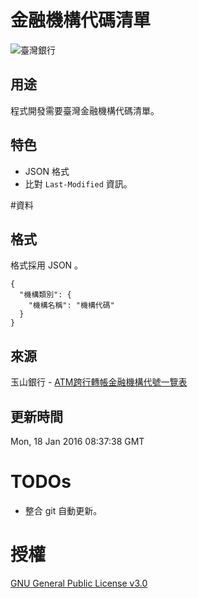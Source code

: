 # 金融機構代碼清單
![臺灣銀行](http://is5.mzstatic.com/image/thumb/Purple6/v4/5e/9b/e2/5e9be257-4e41-cb68-a4b5-88838017896e/source/60x60bb.jpg)
## 用途
程式開發需要臺灣金融機構代碼清單。


## 特色
*  JSON 格式
*  比對 ```Last-Modified``` 資訊。


#資料
## 格式
格式採用 JSON 。

	{
  	  "機構類別": {
        "機構名稱": "機構代碼"
  	  }
  	}

## 來源
玉山銀行 - [ATM跨行轉帳金融機構代號一覽表](http://www.esunbank.com.tw/event/announce/BankCode.htm)

## 更新時間
Mon, 18 Jan 2016 08:37:38 GMT

# TODOs
*  整合 git 自動更新。


# 授權
[GNU General Public License v3.0](https://opensource.org/licenses/GPL-3.0)